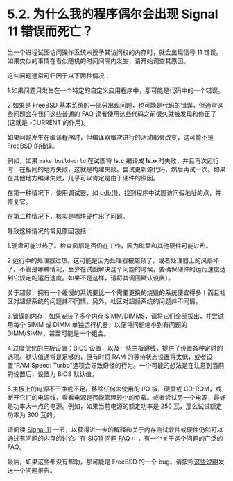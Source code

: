 # 5.2. 为什么我的程序偶尔会出现 Signal 11 错误而死亡？

当一个进程试图访问操作系统未授予其访问权的内存时，就会出现信号 11 错误。如果类似的事情在看似随机的时间间隔内发生，请开始调查其原因。

这些问题通常可归因于以下两种情况：

1.如果问题只发生在一个特定的自定义应用程序中，那可能是代码中的一个错误。

2.如果是 FreeBSD 基本系统的一部分出现问题，也可能是代码的错误，但通常这些问题会在我们这些普通的 FAQ 读者使用这些代码之前很久就被发现和修正了 (这就是 -CURRENT 的作用)。

如果问题发生在编译程序时，但编译器每次进行的活动都会改变，这可能不是 FreeBSD 的错误。

例如，如果 `make buildworld` 在试图将 **ls.c** 编译成 **ls.o** 时失败，并且再次运行时，在相同的地方失败，这就是构建失败。尝试更新源代码，然后再试一次。如果在其他地方编译失败，几乎可以肯定是由于硬件的原因。

在第一种情况下，使用调试器，如 [gdb(1)](https://www.freebsd.org/cgi/man.cgi?query=gdb&sektion=1&format=html)，找到程序中试图访问假地址的点，并修复它。

在第二种情况下，核实是哪块硬件出了问题。

导致这种情况的常见原因包括：

1.硬盘可能过热了。检查风扇是否仍在工作，因为磁盘和其他硬件可能过热。

2.运行中的处理器过热。这可能是因为处理器被超频了，或者处理器上的风扇坏了。不管是哪种情况，至少在试图解决这个问题的时候，要确保硬件的运行速度达到它规定的运行速度。如果不是这样，请将其调回默认设置）。

关于超频，拥有一个缓慢的系统要比一个需要更换的烧毁的系统便宜得多！而且社区对超频系统的问题并不同情。另外，社区对超频系统的问题并不同情。

3.错误的内存：如果安装了多个内存 SIMM/DIMMS，请将它们全部拔出，并尝试用每个 SIMM 或 DIMM 单独运行机器，以便将问题缩小到有问题的 DIMM/SIMM，甚至可能是一个组合。

4.过度优化的主板设置：BIOS 设置，以及一些主板跳线，提供了设置各种定时的选项。默认值通常是足够的，但有时将 RAM 的等待状态设置得太低，或者设置“RAM Speed: Turbo”选项会导致奇怪的行为。一个可能的想法是在注意到当前的设置后，设置为 BIOS 默认值。

5.主板上的电源不干净或不足。移除任何未使用的 I/O 板、硬盘或 CD-ROM，或断开它们的电源线，看看电源是否能管理较小的负载。或者尝试另一个电源，最好是功率大一点的电源。例如，如果当前电源的额定功率是 250 瓦，那么试试额定功率为 300 瓦的。

请阅读 [Signal 11](https://docs.freebsd.org/en/books/faq/#signal11) 一节，以获得进一步的解释和关于内存测试软件或硬件仍然可以通过有问题的内存的讨论。在 [SIG11 问题 FAQ](http://www.bitwizard.nl/sig11/) 中，有一个关于这个问题的广泛的 FAQ。

最后，如果这些都没有帮助，那可能是 FreeBSD 的一个 bug。请按照[这些说明](https://docs.freebsd.org/en/books/faq/#access-pr)发送一个问题报告。
